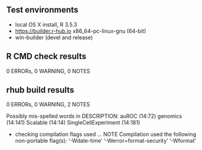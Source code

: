 ## Test environments
* local OS X install, R 3.5.3
* https://builder.r-hub.io x86_64-pc-linux-gnu (64-bit)
* win-builder (devel and release)


## R CMD check results
0 ERRORs, 0 WARNING, 0 NOTES

## rhub build results
0 ERRORs, 0 WARNING, 2 NOTES

Possibly mis-spelled words in DESCRIPTION:
  auROC (14:72)
  genomics (14:141)
  Scalable (14:14)
  SingleCellExperiment (14:181)
  
* checking compilation flags used ... NOTE
Compilation used the following non-portable flag(s):
  ‘-Wdate-time’ ‘-Werror=format-security’ ‘-Wformat’
